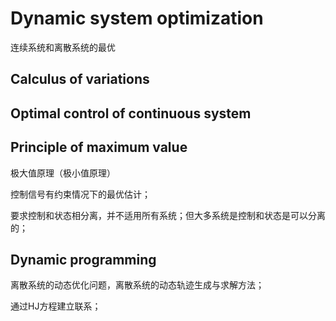 # Dynamic system optimization

连续系统和离散系统的最优

## Calculus of variations

## Optimal control of continuous system

## Principle of maximum value

极大值原理（极小值原理）

控制信号有约束情况下的最优估计；

要求控制和状态相分离，并不适用所有系统；但大多系统是控制和状态是可以分离的；

## Dynamic programming

离散系统的动态优化问题，离散系统的动态轨迹生成与求解方法；

通过HJ方程建立联系；



